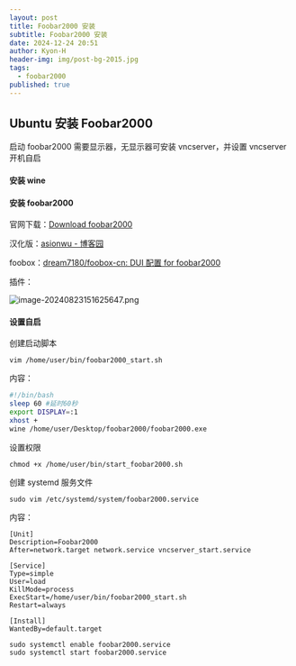 ```yaml
---
layout: post
title: Foobar2000 安装
subtitle: Foobar2000 安装
date: 2024-12-24 20:51
author: Kyon-H
header-img: img/post-bg-2015.jpg
tags:
  - foobar2000
published: true
---
```


## Ubuntu 安装 Foobar2000

启动 foobar2000 需要显示器，无显示器可安装 vncserver，并设置 vncserver 开机自启

#### 安装 wine

#### 安装 foobar2000

官网下载：[Download foobar2000](https://www.foobar2000.org/download)

汉化版：[asionwu - 博客园](https://www.cnblogs.com/asionwu)

foobox：[dream7180/foobox-cn: DUI 配置 for foobar2000](https://github.com/dream7180/foobox-cn)

插件：

![image-20240823151625647.png](https://img.ghostliner.top/CdWaUe.png)

#### 设置自启

创建启动脚本

```shell
vim /home/user/bin/foobar2000_start.sh
```

内容：

```sh
#!/bin/bash
sleep 60 #延时60秒
export DISPLAY=:1
xhost +
wine /home/user/Desktop/foobar2000/foobar2000.exe
```

设置权限

```shell
chmod +x /home/user/bin/start_foobar2000.sh
```

创建 systemd 服务文件

```shell
sudo vim /etc/systemd/system/foobar2000.service
```

内容：

```
[Unit]
Description=Foobar2000
After=network.target network.service vncserver_start.service

[Service]
Type=simple
User=load
KillMode=process
ExecStart=/home/user/bin/foobar2000_start.sh
Restart=always

[Install]
WantedBy=default.target
```

```shell
sudo systemctl enable foobar2000.service
sudo systemctl start foobar2000.service
```
